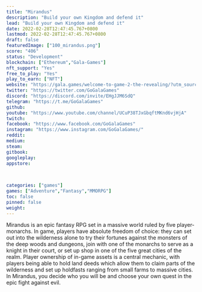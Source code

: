```yaml
---
title: "Mirandus"
description: "Build your own Kingdom and defend it"
lead: "Build your own Kingdom and defend it"
date: 2022-02-28T12:47:45.767+0800
lastmod: 2022-02-28T12:47:45.767+0800
draft: false
featuredImage: ["100_mirandus.png"]
score: "406"
status: "Development"
blockchain: ["Ethereum","Gala-Games"]
nft_support: "Yes"
free_to_play: "Yes"
play_to_earn: ["NFT"]
website: "https://gala.games/welcome-to-game-2-the-revealing/?utm_source=PlayToEarn.net&utm_medium=organic&utm_campaign=gamepage"
twitter: "https://twitter.com/GoGalaGames"
discord: "https://discord.com/invite/EHgJJM6SdQ"
telegram: "https://t.me/GoGalaGames"
github: 
youtube: "https://www.youtube.com/channel/UCuP38TJxGbqftMKnd6vjHjA"
twitch: 
facebook: "https://www.facebook.com/GoGalaGames"
instagram: "https://www.instagram.com/GoGalaGames/"
reddit: 
medium: 
steam: 
gitbook: 
googleplay: 
appstore: 

  
    
categories: ["games"]
games: ["Adventure","Fantasy","MMORPG"]
toc: false
pinned: false
weight: 
---
```

Mirandus is an epic fantasy RPG set in a massive world ruled by five player-monarchs. In game, players have absolute freedom of choice: they can set out into the wilderness alone to try their fortunes against the monsters of the deep woods and dungeons, join with one of the monarchs to serve as a knight in their court, or set up shop in one of the five great cities of the realm. Player ownership of in-game assets is a central mechanic, with players being able to hold land deeds which allow them to claim parts of the wilderness and set up holdfasts ranging from small farms to massive cities. In Mirandus, you decide who you will be and choose your own quest in the epic fight against evil.